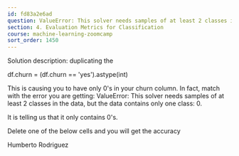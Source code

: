 ```yaml
---
id: fd83a2e6ad
question: ValueError: This solver needs samples of at least 2 classes in the data, but the data contains only one class: 0
section: 4. Evaluation Metrics for Classification
course: machine-learning-zoomcamp
sort_order: 1450
---
```


Solution description: duplicating the

df.churn = (df.churn == 'yes').astype(int)

This is causing you to have only 0's in your churn column. In fact, match with the error you are getting:  ValueError: This solver needs samples of at least 2 classes in the data, but the data contains only one class: 0.

It is telling us that it only contains 0's.

Delete one of the below cells and you will get the accuracy

Humberto Rodriguez

